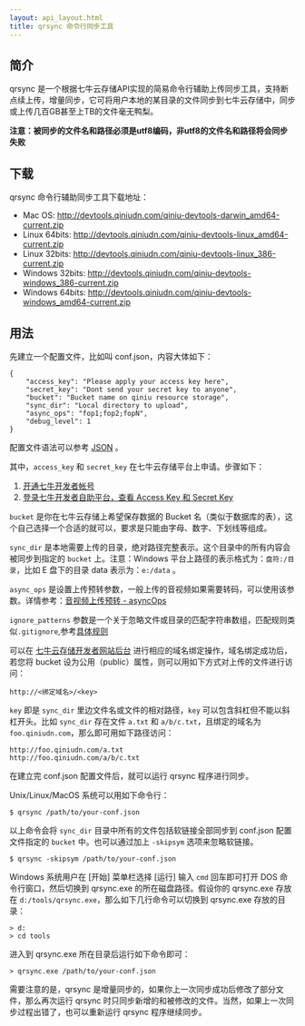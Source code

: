 ```yaml
---
layout: api_layout.html
title: qrsync 命令行同步工具
---
```



## 简介

qrsync 是一个根据七牛云存储API实现的简易命令行辅助上传同步工具，支持断点续上传，增量同步，它可将用户本地的某目录的文件同步到七牛云存储中，同步或上传几百GB甚至上TB的文件毫无鸭梨。

**注意：被同步的文件名和路径必须是utf8编码，非utf8的文件名和路径将会同步失败**

## 下载

qrsync 命令行辅助同步工具下载地址：

- Mac OS: <http://devtools.qiniudn.com/qiniu-devtools-darwin_amd64-current.zip>
- Linux 64bits: <http://devtools.qiniudn.com/qiniu-devtools-linux_amd64-current.zip>
- Linux 32bits: <http://devtools.qiniudn.com/qiniu-devtools-linux_386-current.zip>
- Windows 32bits: <http://devtools.qiniudn.com/qiniu-devtools-windows_386-current.zip>
- Windows 64bits: <http://devtools.qiniudn.com/qiniu-devtools-windows_amd64-current.zip>

## 用法

先建立一个配置文件，比如叫 conf.json，内容大体如下：

    {
        "access_key": "Please apply your access key here",
        "secret_key": "Dont send your secret key to anyone",
        "bucket": "Bucket name on qiniu resource storage",
        "sync_dir": "Local directory to upload",
        "async_ops": "fop1;fop2;fopN",
        "debug_level": 1
    }

配置文件语法可以参考 [JSON](http://json.org/json-zh.html) 。

其中，`access_key` 和 `secret_key` 在七牛云存储平台上申请。步骤如下：

1. [开通七牛开发者帐号](https://portal.qiniu.com/signup)
2. [登录七牛开发者自助平台，查看 Access Key 和 Secret Key](https://portal.qiniu.com/setting/key)

`bucket` 是你在七牛云存储上希望保存数据的 Bucket 名（类似于数据库的表），这个自己选择一个合适的就可以，要求是只能由字母、数字、下划线等组成。

`sync_dir` 是本地需要上传的目录，绝对路径完整表示。这个目录中的所有内容会被同步到指定的 `bucket` 上。注意：Windows 平台上路径的表示格式为：`盘符:/目录`，比如 E 盘下的目录 data 表示为：`e:/data` 。

`async_ops` 是设置上传预转参数，一般上传的音视频如果需要转码，可以使用该参数。详情参考：[音视频上传预转 - asyncOps](/api/put.html#uploadToken-asyncOps)

`ignore_patterns` 参数是一个关于忽略文件或目录的匹配字符串数组，匹配规则类似`.gitignore`,参考[具体规则](http://kb.qiniu.com/53bld49u)

可以在 [七牛云存储开发者网站后台](https://portal.qiniu.com/) 进行相应的域名绑定操作，域名绑定成功后，若您将 bucket 设为公用（public）属性，则可以用如下方式对上传的文件进行访问：

    http://<绑定域名>/<key>

`key` 即是 `sync_dir` 里边文件名或文件的相对路径，`key` 可以包含斜杠但不能以斜杠开头。比如 `sync_dir` 存在文件 `a.txt` 和 `a/b/c.txt`，且绑定的域名为 `foo.qiniudn.com`，那么即可用如下路径访问：

    http://foo.qiniudn.com/a.txt
    http://foo.qiniudn.com/a/b/c.txt

在建立完 conf.json 配置文件后，就可以运行 qrsync 程序进行同步。

Unix/Linux/MacOS 系统可以用如下命令行：

    $ qrsync /path/to/your-conf.json


以上命令会将 `sync_dir` 目录中所有的文件包括软链接全部同步到 conf.json 配置文件指定的 `bucket` 中。也可以通过加上 `-skipsym` 选项来忽略软链接。

    $ qrsync -skipsym /path/to/your-conf.json

Windows 系统用户在 [开始] 菜单栏选择 [运行] 输入 `cmd` 回车即可打开 DOS 命令行窗口，然后切换到 qrsync.exe 的所在磁盘路径。假设你的 qrsync.exe 存放在 `d:/tools/qrsync.exe`，那么如下几行命令可以切换到 qrsync.exe 存放的目录：

    > d:
    > cd tools

进入到 qrsync.exe 所在目录后运行如下命令即可：

    > qrsync.exe /path/to/your-conf.json

需要注意的是，qrsync 是增量同步的，如果你上一次同步成功后修改了部分文件，那么再次运行 qrsync 时只同步新增的和被修改的文件。当然，如果上一次同步过程出错了，也可以重新运行 qrsync 程序继续同步。

